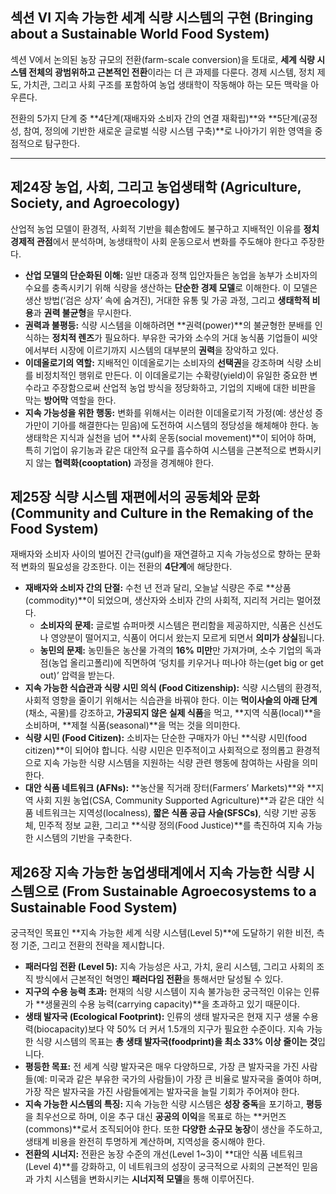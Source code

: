 ## 섹션 VI 지속 가능한 세계 식량 시스템의 구현 (Bringing about a Sustainable World Food System)

섹션 V에서 논의된 농장 규모의 전환(farm-scale conversion)을 토대로, **세계 식량 시스템 전체의 광범위하고 근본적인 전환**이라는 더 큰 과제를 다룬다. 경제 시스템, 정치 제도, 가치관, 그리고 사회 구조를 포함하여 농업 생태학이 작동해야 하는 모든 맥락을 아우른다.

전환의 5가지 단계 중 **4단계(재배자와 소비자 간의 연결 재확립)**와 **5단계(공정성, 참여, 정의에 기반한 새로운 글로벌 식량 시스템 구축)**로 나아가기 위한 영역을 중점적으로 탐구한다.

---

## 제24장 농업, 사회, 그리고 농업생태학 (Agriculture, Society, and Agroecology)

산업적 농업 모델이 환경적, 사회적 기반을 훼손함에도 불구하고 지배적인 이유를 **정치경제적 관점**에서 분석하며, 농생태학이 사회 운동으로서 변화를 주도해야 한다고 주장한다.

*   **산업 모델의 단순화된 이해:** 일반 대중과 정책 입안자들은 농업을 농부가 소비자의 수요를 충족시키기 위해 식량을 생산하는 **단순한 경제 모델**로 이해한다. 이 모델은 생산 방법(‘검은 상자’ 속에 숨겨진), 거대한 유통 및 가공 과정, 그리고 **생태학적 비용**과 **권력 불균형**을 무시한다.
*   **권력과 불평등:** 식량 시스템을 이해하려면 **권력(power)**의 불균형한 분배를 인식하는 **정치적 렌즈**가 필요하다. 부유한 국가와 소수의 거대 농식품 기업들이 씨앗에서부터 시장에 이르기까지 시스템의 대부분의 **권력**을 장악하고 있다.
*   **이데올로기의 역할:** 지배적인 이데올로기는 소비자의 **선택권**을 강조하며 식량 소비를 비정치적인 행위로 만든다. 이 이데올로기는 수확량(yield)이 유일한 중요한 변수라고 주장함으로써 산업적 농업 방식을 정당화하고, 기업의 지배에 대한 비판을 막는 **방어막** 역할을 한다.
*   **지속 가능성을 위한 행동:** 변화를 위해서는 이러한 이데올로기적 가정(예: 생산성 증가만이 기아를 해결한다는 믿음)에 도전하여 시스템의 정당성을 해체해야 한다. 농생태학은 지식과 실천을 넘어 **사회 운동(social movement)**이 되어야 하며, 특히 기업이 유기농과 같은 대안적 요구를 흡수하여 시스템을 근본적으로 변화시키지 않는 **협력화(cooptation)** 과정을 경계해야 한다.

## 제25장 식량 시스템 재편에서의 공동체와 문화 (Community and Culture in the Remaking of the Food System)

재배자와 소비자 사이의 벌어진 간극(gulf)을 재연결하고 지속 가능성으로 향하는 문화적 변화의 필요성을 강조한다. 이는 전환의 **4단계**에 해당한다.

*   **재배자와 소비자 간의 단절:** 수천 년 전과 달리, 오늘날 식량은 주로 **상품(commodity)**이 되었으며, 생산자와 소비자 간의 사회적, 지리적 거리는 멀어졌다.
    *   **소비자의 문제:** 글로벌 슈퍼마켓 시스템은 편리함을 제공하지만, 식품은 신선도나 영양분이 떨어지고, 식품이 어디서 왔는지 모르게 되면서 **의미가 상실**됩니다.
    *   **농민의 문제:** 농민들은 농산물 가격의 **16% 미만**만 가져가며, 소수 기업의 독과점(농업 올리고폴리)에 직면하여 ‘덩치를 키우거나 떠나야 하는(get big or get out)’ 압력을 받는다.
*   **지속 가능한 식습관과 식량 시민 의식 (Food Citizenship):** 식량 시스템의 환경적, 사회적 영향을 줄이기 위해서는 식습관을 바꿔야 한다. 이는 **먹이사슬의 아래 단계** (채소, 곡물)를 강조하고, **가공되지 않은 실제 식품**을 먹고, **지역 식품(local)**을 소비하며, **제철 식품(seasonal)**을 먹는 것을 의미한다.
*   **식량 시민 (Food Citizen):** 소비자는 단순한 구매자가 아닌 **식량 시민(food citizen)**이 되어야 합니다. 식량 시민은 민주적이고 사회적으로 정의롭고 환경적으로 지속 가능한 식량 시스템을 지원하는 식량 관련 행동에 참여하는 사람을 의미한다.
*   **대안 식품 네트워크 (AFNs):** **농산물 직거래 장터(Farmers’ Markets)**와 **지역 사회 지원 농업(CSA, Community Supported Agriculture)**과 같은 대안 식품 네트워크는 지역성(localness), **짧은 식품 공급 사슬(SFSCs)**, 식량 기반 공동체, 민주적 정보 교환, 그리고 **식량 정의(Food Justice)**를 촉진하여 지속 가능한 시스템의 기반을 구축한다.

## **제26장 지속 가능한 농업생태계에서 지속 가능한 식량 시스템으로 (From Sustainable Agroecosystems to a Sustainable Food System)**

궁극적인 목표인 **지속 가능한 세계 식량 시스템(Level 5)**에 도달하기 위한 비전, 측정 기준, 그리고 전환의 전략을 제시합니다.

*   **패러다임 전환 (Level 5):** 지속 가능성은 사고, 가치, 윤리 시스템, 그리고 사회의 조직 방식에서 근본적인 혁명인 **패러다임 전환**을 통해서만 달성될 수 있다.
*   **지구의 수용 능력 초과:** 현재의 식량 시스템이 지속 불가능한 궁극적인 이유는 인류가 **생물권의 수용 능력(carrying capacity)**을 초과하고 있기 때문이다.
*   **생태 발자국 (Ecological Footprint):** 인류의 생태 발자국은 현재 지구 생물 수용력(biocapacity)보다 약 50% 더 커서 1.5개의 지구가 필요한 수준이다. 지속 가능한 식량 시스템의 목표는 **총 생태 발자국(foodprint)을 최소 33% 이상 줄이는 것**입니다.
*   **평등한 목표:** 전 세계 식량 발자국은 매우 다양하므로, 가장 큰 발자국을 가진 사람들(예: 미국과 같은 부유한 국가의 사람들)이 가장 큰 비율로 발자국을 줄여야 하며, 가장 작은 발자국을 가진 사람들에게는 발자국을 늘릴 기회가 주어져야 한다.
*   **지속 가능한 시스템의 특징:** 지속 가능한 식량 시스템은 **성장 중독**을 포기하고, **평등**을 최우선으로 하며, 이윤 추구 대신 **공공의 이익**을 목표로 하는 **커먼즈(commons)**로서 조직되어야 한다. 또한 **다양한 소규모 농장**이 생산을 주도하고, 생태계 비용을 완전히 투명하게 계산하며, 지역성을 중시해야 한다.
*   **전환의 시너지:** 전환은 농장 수준의 개선(Level 1~3)이 **대안 식품 네트워크(Level 4)**를 강화하고, 이 네트워크의 성장이 궁극적으로 사회의 근본적인 믿음과 가치 시스템을 변화시키는 **시너지적 모델**을 통해 이루어진다.